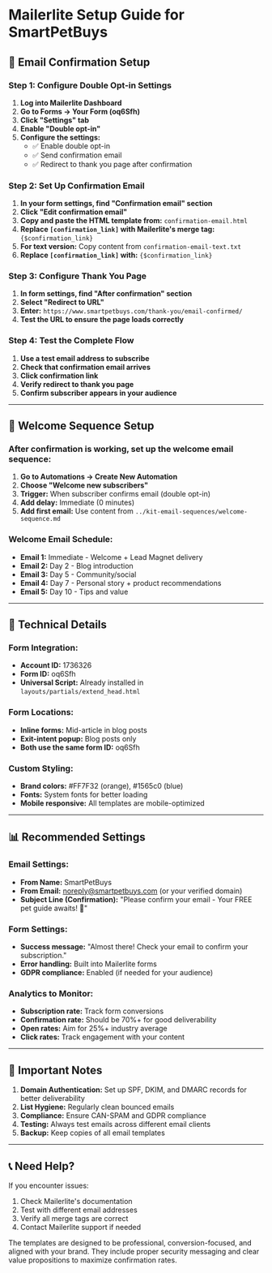# Mailerlite Setup Guide for SmartPetBuys

## 📧 Email Confirmation Setup

### Step 1: Configure Double Opt-in Settings

1. **Log into Mailerlite Dashboard**
2. **Go to Forms → Your Form (oq6Sfh)**
3. **Click "Settings" tab**
4. **Enable "Double opt-in"**
5. **Configure the settings:**
   - ✅ Enable double opt-in
   - ✅ Send confirmation email
   - ✅ Redirect to thank you page after confirmation

### Step 2: Set Up Confirmation Email

1. **In your form settings, find "Confirmation email" section**
2. **Click "Edit confirmation email"**
3. **Copy and paste the HTML template from:** `confirmation-email.html`
4. **Replace `[confirmation_link]` with Mailerlite's merge tag:** `{$confirmation_link}`
5. **For text version:** Copy content from `confirmation-email-text.txt`
6. **Replace `[confirmation_link]` with:** `{$confirmation_link}`

### Step 3: Configure Thank You Page

1. **In form settings, find "After confirmation" section**
2. **Select "Redirect to URL"**
3. **Enter:** `https://www.smartpetbuys.com/thank-you/email-confirmed/`
4. **Test the URL to ensure the page loads correctly**

### Step 4: Test the Complete Flow

1. **Use a test email address to subscribe**
2. **Check that confirmation email arrives**
3. **Click confirmation link**
4. **Verify redirect to thank you page**
5. **Confirm subscriber appears in your audience**

---

## 🎯 Welcome Sequence Setup

### After confirmation is working, set up the welcome email sequence:

1. **Go to Automations → Create New Automation**
2. **Choose "Welcome new subscribers"**
3. **Trigger:** When subscriber confirms email (double opt-in)
4. **Add delay:** Immediate (0 minutes)
5. **Add first email:** Use content from `../kit-email-sequences/welcome-sequence.md`

### Welcome Email Schedule:
- **Email 1:** Immediate - Welcome + Lead Magnet delivery
- **Email 2:** Day 2 - Blog introduction 
- **Email 3:** Day 5 - Community/social
- **Email 4:** Day 7 - Personal story + product recommendations
- **Email 5:** Day 10 - Tips and value

---

## 🔧 Technical Details

### Form Integration:
- **Account ID:** 1736326
- **Form ID:** oq6Sfh
- **Universal Script:** Already installed in `layouts/partials/extend_head.html`

### Form Locations:
- **Inline forms:** Mid-article in blog posts
- **Exit-intent popup:** Blog posts only
- **Both use the same form ID:** oq6Sfh

### Custom Styling:
- **Brand colors:** #FF7F32 (orange), #1565c0 (blue)
- **Fonts:** System fonts for better loading
- **Mobile responsive:** All templates are mobile-optimized

---

## 📊 Recommended Settings

### Email Settings:
- **From Name:** SmartPetBuys
- **From Email:** noreply@smartpetbuys.com (or your verified domain)
- **Subject Line (Confirmation):** "Please confirm your email - Your FREE pet guide awaits! 🐾"

### Form Settings:
- **Success message:** "Almost there! Check your email to confirm your subscription."
- **Error handling:** Built into Mailerlite forms
- **GDPR compliance:** Enabled (if needed for your audience)

### Analytics to Monitor:
- **Subscription rate:** Track form conversions
- **Confirmation rate:** Should be 70%+ for good deliverability
- **Open rates:** Aim for 25%+ industry average
- **Click rates:** Track engagement with your content

---

## 🚨 Important Notes

1. **Domain Authentication:** Set up SPF, DKIM, and DMARC records for better deliverability
2. **List Hygiene:** Regularly clean bounced emails
3. **Compliance:** Ensure CAN-SPAM and GDPR compliance
4. **Testing:** Always test emails across different email clients
5. **Backup:** Keep copies of all email templates

---

## 📞 Need Help?

If you encounter issues:
1. Check Mailerlite's documentation
2. Test with different email addresses
3. Verify all merge tags are correct
4. Contact Mailerlite support if needed

The templates are designed to be professional, conversion-focused, and aligned with your brand. They include proper security messaging and clear value propositions to maximize confirmation rates.